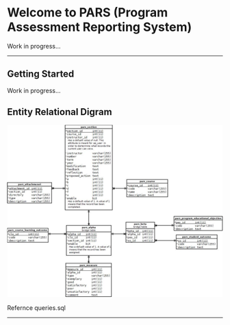 Welcome to PARS (Program Assessment Reporting System)
===================

Work in progress...

----------

Getting Started
-------------
 
Work in progress...

Entity Relational Digram
-------------


![Alt text](_erd.jpeg?raw=true "ERD")

Refernce queries.sql 


----------

 
